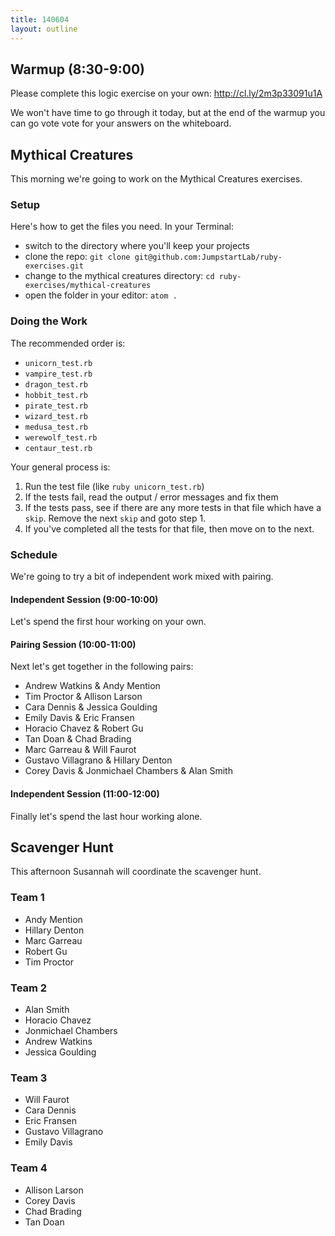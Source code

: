 ```yaml
---
title: 140604
layout: outline
---
```


## Warmup (8:30-9:00)

Please complete this logic exercise on your own: http://cl.ly/2m3p33091u1A

We won't have time to go through it today, but at the end of the warmup you can go vote vote for your answers on the whiteboard.

## Mythical Creatures

This morning we're going to work on the Mythical Creatures exercises.

### Setup

Here's how to get the files you need. In your Terminal:

* switch to the directory where you'll keep your projects
* clone the repo: `git clone git@github.com:JumpstartLab/ruby-exercises.git`
* change to the mythical creatures directory: `cd ruby-exercises/mythical-creatures`
* open the folder in your editor: `atom .`

### Doing the Work

The recommended order is:

* `unicorn_test.rb`
* `vampire_test.rb`
* `dragon_test.rb`
* `hobbit_test.rb`
* `pirate_test.rb`
* `wizard_test.rb`
* `medusa_test.rb`
* `werewolf_test.rb`
* `centaur_test.rb`

Your general process is:

1. Run the test file (like `ruby unicorn_test.rb`)
2. If the tests fail, read the output / error messages and fix them
3. If the tests pass, see if there are any more tests in that file which have a `skip`. Remove the next `skip` and goto step 1.
4. If you've completed all the tests for that file, then move on to the next.

### Schedule

We're going to try a bit of independent work mixed with pairing.

#### Independent Session (9:00-10:00)

Let's spend the first hour working on your own.

#### Pairing Session (10:00-11:00)

Next let's get together in the following pairs:

* Andrew Watkins & Andy Mention
* Tim Proctor & Allison Larson
* Cara Dennis & Jessica Goulding
* Emily Davis & Eric Fransen
* Horacio Chavez & Robert Gu
* Tan Doan & Chad Brading
* Marc Garreau & Will Faurot
* Gustavo Villagrano & Hillary Denton
* Corey Davis & Jonmichael Chambers & Alan Smith

#### Independent Session (11:00-12:00)

Finally let's spend the last hour working alone.

## Scavenger Hunt

This afternoon Susannah will coordinate the scavenger hunt.

### Team 1

* Andy Mention
* Hillary Denton
* Marc Garreau
* Robert Gu
* Tim Proctor

### Team 2

* Alan Smith
* Horacio Chavez
* Jonmichael Chambers
* Andrew Watkins
* Jessica Goulding

### Team 3

* Will Faurot
* Cara Dennis
* Eric Fransen
* Gustavo Villagrano
* Emily Davis

### Team 4

* Allison Larson
* Corey Davis
* Chad Brading
* Tan Doan